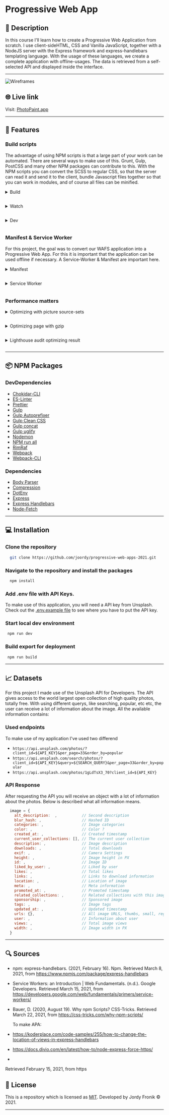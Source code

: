 # Progressive Web App

## 🔦 **Description**

In this course I'll learn how to create a Progressive Web Application from scratch. I use client-sideHTML, CSS and Vanilla JavaScript, together with a NodeJS server with the Express framework and express-handlebars templating language. With the usage of these languages, we create a complete application with offline-usages. The data is retrieved from a self-selected API and displayed inside the interface.

---

![Wireframes](https://user-images.githubusercontent.com/48051912/112618251-3a1fdc00-8e26-11eb-88b3-67b009517ca5.png)

## 🌐 **Live link**

Visit: [PhotoPaint.app](https://photopaint.herokuapp.com/)

---

## 🚀 **Features**

### **Build scripts**

<!-- #### **Build** -->

The advantage of using NPM scripts is that a large part of your work can be automated. There are several ways to make use of this. Grunt, Gulp, PostCSS and many other NPM packages can contribute to this. With the NPM scripts you can convert the SCSS to regular CSS, so that the server can read it and send it to the client, bundle Javascript files together so that you can work in modules, and of course all files can be minified.

<details style="margin: 1em 0;">
  <summary style="margin: 1em 0;">Build</summary>

Inside my project I make use of three different build-scripts. The build scripts bundles my code, minify them and store them inside a `dist` folder. The `dist` folder will be used for the client. All my client-side code will be used in here, like my CSS, JavaScript, Service Worker, Manifest & all the assets. With the `prebuild` command I remove the current existing `dist` folder. The `build` command performs the three tasks, and stores all the needed files inside the `dist` folder.

```json
"prebuild": "rimraf ./dist",
"build": "npm-run-all build:static:css build:static:js build:assets",
"build:static:css": "node scripts/build_css.js",
"build:static:js": "webpack --config webpack.config.js",
"build:assets": "node scripts/build_assets.js",
```

</details>

<details style="margin: 1em 0;">
  <summary style="margin: 1em 0;">Watch</summary>

To be able to watch all the files in development mode, without using the `build` command every time during the development process, the `watch` command will be able to help you. By using this script, the `chokidar` package will watch all the files on your localhost, and update these files as soon as a change is made. The single `watch` command provides all the code that will be changed inside the JavaScript, CSS or assets folder.

```json
"watch": "run-p watch:*",
"watch:js": "chokidar 'public/js/*.js' --command 'npm run build:static:js'",
"watch:css": "chokidar 'public/css/*.css' && 'public/css/pages/*.css' --command 'npm run build:static:css'",
"watch:assets": "chokidar 'public/**/*.*' --command 'npm run build:assets'"
```

</details>

<details style="margin: 1em 0;">
  <summary style="margin: 1em 0;">Dev</summary>

To open the application in development mode, you will need to access the `dev` command. This uses the nodemon package, so when there will be a file changed for the server, this will automatically refresh the server. This makes all changes on the server immediately visible. When the application is deployed, for example to Heroku, the host will provide the `start` script, to start the server when visiting this project.

```json
"start": "node app.js",
"dev": "nodemon app.js",
```

</details>

### **Manifest & Service Worker**

For this project, the goal was to convert our WAFS application into a Progressive Web App. For this it is important that the application can be used offline if necessary. A Service-Worker & Manifest are important here.

<details style="margin: 1em 0;">
  <summary style="margin: 1em 0;">Manifest</summary>

A `manifest.json` is a file that passes information to the browser about your Progressive Web Application, and how it should behave when installed on a desktop or mobile. A `manifest` file must include a name, icon and start path.

</details>

<details style="margin: 1em 0;">
  <summary style="margin: 1em 0;">Service Worker</summary>

A Service Worker ensures that you as a developer can manage / manipulate **network** traffic, **cache** files, add push **notifications**, and so on.

In my service worker I use an **install**, **activation** and **fetch** function. These three functions ensure that the entire application can be used offline, if the user has visited it before. Because my API uses variable results, it will not work completely offline.

The **install** function ensures that the service worker is installed in the browser, the static files I give in my variable `cacheFiles` are put in the cache memory of the browser. This is a one-time operation, if the browser has not yet detected a service worker.

The **activation** function checks whether the files that I would like to cache in the cache memory of the browser already match. Duplicate files are also filtered out, so that the cache memory only ensures that files are only entered once.

The **fetch** function provides multiple functionalities, including all visited pages are stored in the cache memory of the browser, under the name `html-runtime-cache`. All information of the pages already visited is stored here.

When the user visits the web application offline, he will receive an offline page as a response. When the user has previously visited the application, the previously visited pages are loaded. If the user comes to a new page, which cannot yet be found in the cache memory of the browser, the offline page is still served to the user.

</details>

### **Performance matters**

<details style="margin: 1em 0;">
  <summary style="margin: 1em 0;">Optimizing with picture source-sets</summary>

To optimize all the images in my web application, I used the picture element of HTML, and added the lazy loading attribute. The advantage of this is that a suitable image is loaded at the correct resolution. For example, it is of little use to load a full-HD image for mobile, if the viewport is only 400px wide.

On the homepage, it had little effect, with a minimum gain of 50ms. However, it has had a lot of effect on the detail page, taking more than 1 full second off the ** load **, saving 5MB in terms of resources retrieved

```html
<picture>
  <source media="(min-width: 760px)" srcset="{{this.src.regular}}" />
  <source media="(min-width: 460px)" srcset="{{this.src.small}}" />
  <img src="{{this.src}}" alt="{{this.alt}}" id="" loading="lazy" />
</picture>
```

**Optimize homepage images with picture sourceset**

![Optimize homepage images with picture sourceset](https://user-images.githubusercontent.com/48051912/112612494-45233e00-8e1f-11eb-9267-450498c718dc.png)

**Optimize detailpage image with picture sourceset**

![Optimize Detail page image  with picture sourceset](https://user-images.githubusercontent.com/48051912/112611345-fd4fe700-8e1d-11eb-853b-bece4897535d.png)

</details>

<details style="margin: 1em 0;">
  <summary style="margin: 1em 0;">Optimizing page with gzip</summary>

With the usage of the NPM package [compression](https://www.npmjs.com/package/compression) will it compress all the rendered files from the server. For example my CSS and JS bundles will be compressed and send to the client. It gained small improvements on the home-page, but again a blazing fast render on the detail page.

```js
const compression = require('compression')

app.use(compression())
```

![Optimizing page with gzip](https://user-images.githubusercontent.com/48051912/112613718-b0214480-8e20-11eb-9992-1318c0da3659.png)

</details>

<details style="margin: 1em 0;">
  <summary style="margin: 1em 0;">Lighthouse audit optimizing result</summary>

In the end I started to get my score in lighthouse as high as possible. By running different tests and adjusting the feedback given, the score has improved little by little to the below.

![Lighthouse audit](https://user-images.githubusercontent.com/48051912/112616907-9255de80-8e24-11eb-9397-370509f67448.png)

</details>

<!-- #### **Optimizing page with gzip**

With the usage of the NPM package [compression](https://www.npmjs.com/package/compression) will it compress all the rendered files from the server. For example my CSS and JS bundles will be compressed and send to the client.

It gained small improvements on the home-page, but again a blazing fast render on the detail page.

```js
const compression = require('compression')

app.use(compression())
```

![Optimizing page with gzip](https://user-images.githubusercontent.com/48051912/112613718-b0214480-8e20-11eb-9992-1318c0da3659.png)

#### **Lighthouse audit optimizing result**

In the end I started to get my score in lighthouse as high as possible. By running different tests and adjusting the feedback given, the score has improved little by little to the below.

![Lighthouse audit](https://user-images.githubusercontent.com/48051912/112616907-9255de80-8e24-11eb-9397-370509f67448.png) -->

---

## 📦 **NPM Packages**

### **DevDependencies**

- [Chokidar-CLI](https://www.npmjs.com/package/chokidar-cli)
- [ES-Linter](https://www.npmjs.com/package/eslint)
- [Prettier](https://www.npmjs.com/package/prettier)
- [Gulp](https://www.npmjs.com/package/gulp)
- [Gulp Autoprefixer](https://www.npmjs.com/package/gulp-autoprefixer)
- [Gulp Clean CSS](https://www.npmjs.com/package/gulp-clean-css)
- [Gulp concat](https://www.npmjs.com/package/gulp-concat)
- [Gulp uglify](https://www.npmjs.com/package/gulp-uglify)
- [Nodemon](https://www.npmjs.com/package/nodemon)
- [NPM run all](https://www.npmjs.com/package/npm-run-all)
- [RimRaf](https://www.npmjs.com/package/rimraf)
- [Webpack](https://www.npmjs.com/package/webpack)
- [Webpack-CLI](https://www.npmjs.com/package/webpack-cli)

### **Dependencies**

- [Body Parser](https://www.npmjs.com/package/body-parser)
- [Compression](https://www.npmjs.com/package/compression)
- [DotEnv](npmjs.com/package/dotenv)
- [Express](https://www.npmjs.com/package/express)
- [Express Handlebars](https://www.npmjs.com/package/express-handlebars)
- [Node-Fetch](https://www.npmjs.com/package/node-fetch)

---

## 💻 **Installation**

### Clone the repository

```bash
  git clone https://github.com/joordy/progressive-web-apps-2021.git
```

### Navigate to the repository and install the packages

```bash
  npm install
```

### Add .env file with API Keys.

To make use of this application, you will need a API key from Unsplash. Check out the [.env.example file]() to see where you have to put the API key.

### Start local dev environment

```bash
 npm run dev
```

### Build export for deployment

```bash
 npm run build
```

---

## 📈 **Datasets**

For this project I made use of the Unsplash API for Developers. The API gives access to the world largest open collection of high quality photos, totally free. With using different querys, like searching, popular, etc etc, the user can receive a lot of information about the image. All the available information contains:

### Used endpoints

To make use of my application I've used two differend

- `https://api.unsplash.com/photos/?client_id=${API_KEY}&per_page=33&order_by=popular`
- `https://api.unsplash.com/search/photos/?client_id=${API_KEY}&query=${SEARCH_QUERY}&per_page=33&order_by=popular `
- `https://api.unsplash.com/photos/1gLdTsX3_70?client_id=${API_KEY}`

### API Response

After requesting the API you will receive an object with a lot of information about the photos. Below is described what all information means.

```js
  image = {
    alt_description:  ,           // Second description
    blur_hash: ,                  // Hashed ID
    categories: ,                 // Image categories
    color: ,                      // Color ?
    created_at: ,                 // Created timestamp
    current_user_collections: [], // The current user collection
    description: ,                // Image description
    downloads: ,                  // Total downloads
    exif: ,                       // Camera Settings
    height: ,                     // Image height in PX
    id: ,                         // Image ID
    liked_by_user: ,              // Liked by user
    likes: ,                      // Total likes
    links: ,                      // Links to download information
    location: ,                   // Location of image
    meta: ,                       // Meta information
    promoted_at: ,                // Promoted timestamp
    related_collections: ,        // Related collections with this image
    sponsorship: ,                // Sponsored image
    tags: ,                       // Image tags
    updated_at: ,                 // Updated timestamp
    urls: {},                     // All image URLS, thumbs, small, regular, full, raw
    user: ,                       // Information about user
    views: ,                      // Total image views
    width: ,                      // Image width in PX
  }
```

---

## 🔍 **Sources**

- npm: express-handlebars. (2021, February 16). Npm. Retrieved March 8, 2021, from https://www.npmjs.com/package/express-handlebars
- Service Workers: an Introduction | Web Fundamentals. (n.d.). Google Developers. Retrieved March 15, 2021, from https://developers.google.com/web/fundamentals/primers/service-workers/
- Bauer, D. (2020, August 19). Why npm Scripts? CSS-Tricks. Retrieved March 22, 2021, from https://css-tricks.com/why-npm-scripts/

  To make APA:

- https://koderplace.com/code-samples/255/how-to-change-the-location-of-views-in-express-handlebars
- https://docs.divio.com/en/latest/how-to/node-express-force-https/
-

Retrieved February 15, 2021, from https

## 🔐 **License**

This is a repository which is licensed as [MIT](https://github.com/joordy/progressive-web-apps-2021/blob/master/LICENSE). Developed by Jordy Fronik ©️ 2021.

---

<!-- Add a link to your live demo in Github Pages 🌐-->

<!-- ☝️ replace this description with a description of your own work -->

<!-- replace the code in the /docs folder with your own, so you can showcase your work with GitHub Pages 🌍 -->

<!-- Add a nice poster image here at the end of the week, showing off your shiny frontend 📸 -->

<!-- Maybe a table of contents here? 📚 -->

<!-- How about a section that describes how to install this project? 🤓 -->

<!-- ...but how does one use this project? What are its features 🤔 -->

<!-- What external data source is featured in your project and what are its properties 🌠 -->

<!-- Maybe a checklist of done stuff and stuff still on your wishlist? ✅ -->

<!-- How about a license here? 📜 (or is it a licence?) 🤷 -->
